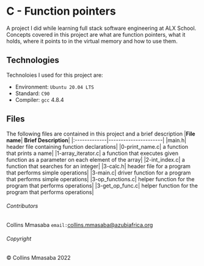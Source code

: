 # C - Function pointers 
A project I did while learning full stack software engineering at ALX School. Concepts covered in this project are what are function pointers, what it holds, where it points to in the virtual memory and how to use them.

## Technologies
Technoloies I used for this project are:
- Environment: `Ubuntu 20.04 LTS`
- Standard: `C90`
- Compiler: `gcc` 4.8.4

## Files
The following files are contained in this project and a brief description
|**File name**| **Brief Description**|
|:-------------|----------------------|
|main.h| header file containing function declarations|
|0-print_name.c| a function that prints a name|
|1-array_iterator.c| a function that executes given function as a parameter on each element of the array|
|2-int_index.c| a function that searches for an integer|
|3-calc.h| header file for a program that performs simple operations|
|3-main.c| driver function for a program that performs simple operations|
|3-op_functions.c| helper function for the program that performs operations|
|3-get_op_func.c| helper function for the program that performs operations|

###### Contributors ######
Collins Mmasaba `email:`<collins.mmasaba@azubiafrica.org>

###### Copyright ######
© Collins Mmasaba 2022
